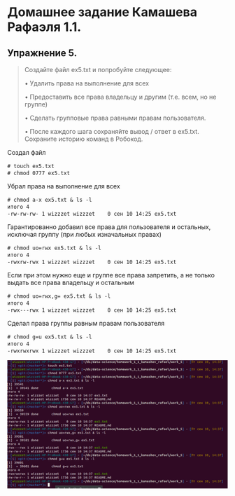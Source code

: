 # Домашнее задание Камашева Рафаэля 1.1.
## Упражнение 5.

>Создайте файл ex5.txt и попробуйте следующее:
> 
>• Удалить права на выполнение для всех 
> 
>• Предоставить все права владельцу и другим (т.е. всем, но не группе)
> 
>• Сделать групповые права равными правам пользователя.
> 
>• После каждого шага сохраняйте вывод / ответ в ex5.txt. Сохраните историю команд в
Робокод.

Создал файл
```shell
# touch ex5.txt
# chmod 0777 ex5.txt
```

Убрал права на выполнение для всех
```shell
# chmod a-x ex5.txt & ls -l
итого 4
-rw-rw-rw- 1 wizzzet wizzzet    0 сен 10 14:25 ex5.txt
```

Гарантированно добавил все права для пользователя и остальных, исключая группу
(при любых изначальных правах)
```shell
# chmod uo=rwx ex5.txt & ls -l
итого 4
-rwxrw-rwx 1 wizzzet wizzzet    0 сен 10 14:25 ex5.txt
```

Если при этом нужно еще и группе все права запретить, а не только выдать все права
владельцу и остальным
```shell
# chmod uo=rwx,g= ex5.txt & ls -l
итого 4
-rwx---rwx 1 wizzzet wizzzet    0 сен 10 14:25 ex5.txt
```

Сделал права группы равным правам пользователя
```shell
# chmod g=u ex5.txt & ls -l
итого 4
-rwxrwxrwx 1 wizzzet wizzzet    0 сен 10 14:25 ex5.txt
```

![](assets/img.png)